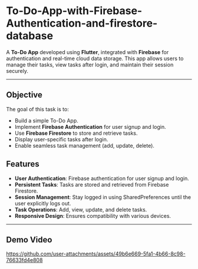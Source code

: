 # To-Do-App-with-Firebase-Authentication-and-firestore-database


A **To-Do App** developed using **Flutter**, integrated with **Firebase** for authentication and real-time cloud data storage. This app allows users to manage their tasks, view tasks after login, and maintain their session securely.

---

## Objective

The goal of this task is to:

- Build a simple To-Do App.
- Implement **Firebase Authentication** for user signup and login.
- Use **Firebase Firestore** to store and retrieve tasks.
- Display user-specific tasks after login.
- Enable seamless task management (add, update, delete).

## Features

- **User Authentication**: Firebase authentication for user signup and login.
- **Persistent Tasks**: Tasks are stored and retrieved from Firebase Firestore.
- **Session Management**: Stay logged in using SharedPreferences until the user explicitly logs out.
- **Task Operations**: Add, view, update, and delete tasks.
- **Responsive Design**: Ensures compatibility with various devices.

---

## Demo Video

https://github.com/user-attachments/assets/49b6e669-5fa1-4b66-8c98-76633fd4e808


